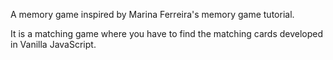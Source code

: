A memory game inspired by Marina Ferreira's memory game tutorial.

It is a matching game where you have to find the matching cards developed in Vanilla JavaScript.

